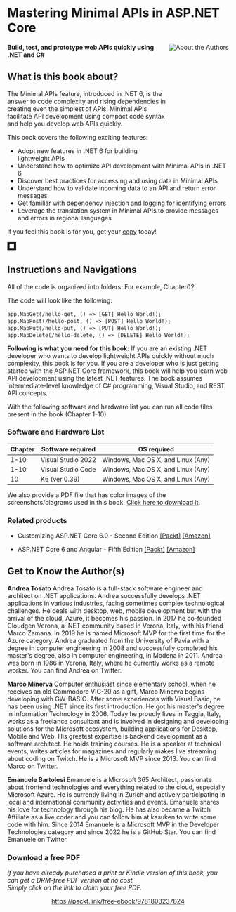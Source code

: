 # Mastering Minimal APIs in ASP.NET Core	

<a href="https://www.packtpub.com/product/minimal-apis-in-asp-net-core-6/9781803237824?utm_source=github&utm_medium=repository&utm_campaign=9781803237824"><img src="https://static.packt-cdn.com/products/9781803237824/cover/smaller" alt="About the Authors" height="256px" align="right"></a>

**Build, test, and prototype web APIs quickly using .NET and C#**

## What is this book about?
The Minimal APIs feature, introduced in .NET 6, is the answer to code complexity and rising dependencies in creating even the simplest of APIs. Minimal APIs facilitate API development using compact code syntax and help you develop web APIs quickly. 

This book covers the following exciting features:
* Adopt new features in .NET 6 for building lightweight APIs
* Understand how to optimize API development with Minimal APIs in .NET 6
* Discover best practices for accessing and using data in Minimal APIs
* Understand how to validate incoming data to an API and return error messages
* Get familiar with dependency injection and logging for identifying errors
* Leverage the translation system in Minimal APIs to provide messages and errors in regional languages

If you feel this book is for you, get your [copy](https://www.amazon.com/dp/1803237821) today!

<a href="https://www.packtpub.com/?utm_source=github&utm_medium=banner&utm_campaign=GitHubBanner"><img src="https://raw.githubusercontent.com/PacktPublishing/GitHub/master/GitHub.png" 
alt="https://www.packtpub.com/" border="5" /></a>

## Instructions and Navigations
All of the code is organized into folders. For example, Chapter02.

The code will look like the following:
```
app.MapGet(/hello-get, () => [GET] Hello World!);
app.MapPost(/hello-post, () => [POST] Hello World!);
app.MapPut(/hello-put, () => [PUT] Hello World!);
app.MapDelete(/hello-delete, () => [DELETE] Hello World!);
```
**Following is what you need for this book:**
	If you are an existing .NET developer who wants to develop lightweight APIs quickly without much complexity, this book is for you. If you are a developer who is just getting started with the ASP.NET Core framework, this book will help you learn web API development using the latest .NET features. The book assumes intermediate-level knowledge of C# programming, Visual Studio, and REST API concepts.

With the following software and hardware list you can run all code files present in the book (Chapter 1-10).
### Software and Hardware List
| Chapter | Software required  | OS required |
| -------- | ------------------------------------ | ----------------------------------- |
| 1-10    | Visual Studio 2022 | Windows, Mac OS X, and Linux (Any) |
| 1-10    | Visual Studio Code | Windows, Mac OS X, and Linux (Any) |
|  10     | K6 (ver 0.39)      | Windows, Mac OS X, and Linux (Any) |

We also provide a PDF file that has color images of the screenshots/diagrams used in this book. [Click here to download it](https://packt.link/GmUNL).

### Related products
* Customizing ASP.NET Core 6.0 - Second Edition [[Packt]](https://www.packtpub.com/product/customizing-asp-net-core-6-0-second-edition/9781803233604?utm_source=github&utm_medium=repository&utm_campaign=9781803233604) [[Amazon]](https://www.amazon.com/dp/1803233605)

* ASP.NET Core 6 and Angular - Fifth Edition [[Packt]](https://www.packtpub.com/product/asp-net-core-6-and-angular-fifth-edition/9781803239705?utm_source=github&utm_medium=repository&utm_campaign=9781803239705) [[Amazon]](https://www.amazon.com/dp/1803239700)


## Get to Know the Author(s)
**Andrea Tosato**
Andrea Tosato is a full-stack software engineer and architect on .NET applications. Andrea successfully develops .NET applications in various industries, facing sometimes complex technological challenges. He deals with desktop, web, mobile development but with the arrival of the cloud, Azure, it becomes his passion. In 2017 he co-founded Cloudgen Verona, a .NET community based in Verona, Italy, with his friend Marco Zamana. In 2019 he is named Microsoft MVP for the first time for the Azure category. Andrea graduated from the University of Pavia with a degree in computer engineering in 2008 and successfully completed his master's degree, also in computer engineering, in Modena in 2011. Andrea was born in 1986 in Verona, Italy, where he currently works as a remote worker. You can find Andrea on Twitter.

**Marco Minerva**
Computer enthusiast since elementary school, when he receives an old Commodore VIC-20 as a gift, Marco Minerva begins developing with GW-BASIC. After some experiences with Visual Basic, he has been using .NET since its first introduction. He got his master's degree in Information Technology in 2006. Today he proudly lives in Taggia, Italy, works as a freelance consultant and is involved in designing and developing solutions for the Microsoft ecosystem, building applications for Desktop, Mobile and Web. His greatest expertise is backend development as a software architect. He holds training courses. He is a speaker at technical events, writes articles for magazines and regularly makes live streaming about coding on Twitch. He is a Microsoft MVP since 2013. You can find Marco on Twitter.

**Emanuele Bartolesi**
Emanuele is a Microsoft 365 Architect, passionate about frontend technologies and everything related to the cloud, especially Microsoft Azure. He is currently living in Zurich and actively participating in local and international community activities and events. Emanuele shares his love for technology through his blog. He has also became a Twitch Affiliate as a live coder and you can follow him at kasuken to write some code with him. Since 2014 Emanuele is a Microsoft MVP in the Developer Technologies category and since 2022 he is a GitHub Star. You can find Emanuele on Twitter.

### Download a free PDF

 <i>If you have already purchased a print or Kindle version of this book, you can get a DRM-free PDF version at no cost.<br>Simply click on the link to claim your free PDF.</i>
<p align="center"> <a href="https://packt.link/free-ebook/9781803237824">https://packt.link/free-ebook/9781803237824 </a> </p>
